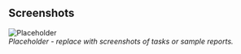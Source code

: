 ## Screenshots
![Placeholder](./screenshots/placeholder.png)  
_Placeholder - replace with screenshots of tasks or sample reports._
